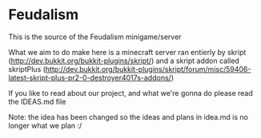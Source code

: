 Feudalism
=========

This is the source of the Feudalism minigame/server

What we aim to do make here is a minecraft server ran entierly by skript (http://dev.bukkit.org/bukkit-plugins/skript/) and a skript addon called skriptPlus (http://dev.bukkit.org/bukkit-plugins/skript/forum/misc/59406-latest-skript-plus-pr2-0-destroyer4017s-addons/)

If you like to read about our project, and what we're gonna do please read the IDEAS.md file

Note: the idea has been changed so the ideas and plans in idea.md is no longer what we plan :/
